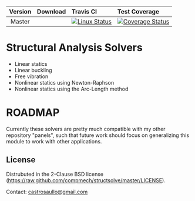 |  Version	| Download | Travis CI | Test Coverage |
| :-------:	| :--- 	   | :---      | :---          |
|   Master	|          | [![Linux Status](https://img.shields.io/travis/compmech/structsolve/master.svg)](https://travis-ci.org/compmech/structsolve) | [![Coverage Status](https://coveralls.io/repos/github/compmech/structsolve/badge.svg?branch=master)](https://coveralls.io/github/compmech/structsolve?branch=master) |


Structural Analysis Solvers
===========================

- Linear statics
- Linear buckling
- Free vibration
- Nonlinear statics using Newton-Raphson
- Nonlinear statics using the Arc-Length method


ROADMAP
=======

Currently these solvers are pretty much compatible with my other repository
"panels", such that future work should focus on generalizing this module to
work with other applications.


License
-------
Distrubuted in the 2-Clause BSD license (https://raw.github.com/compmech/structsolve/master/LICENSE).

Contact: castrosaullo@gmail.com

